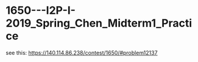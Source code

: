 # 1650---I2P-I-2019_Spring_Chen_Midterm1_Practice
see this: 
https://140.114.86.238/contest/1650/#problem12137
